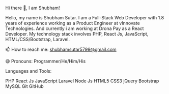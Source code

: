Hi there :wave:, I am Shubham!

Hello, my name is Shubham Sutar. I am a Full-Stack Web Developer with 1.8 years of experience working as a Product Engineer at vInnovate Technologies. And currently i am working at Drona Pay as a React Developer. My technology stack involves PHP, React Js, JavaScript, HTML/CSS/Bootstrap, Laravel.

:mailbox: How to reach me: shubhamsutar5799@gmail.com


:smile: Pronouns: Programmer/He/Him/His



Languages and Tools:

PHP   React Js   JavaScript   Laravel  Node Js  HTML5   CSS3   jQuery   Bootstrap   MySQL   Git   GitHub  



